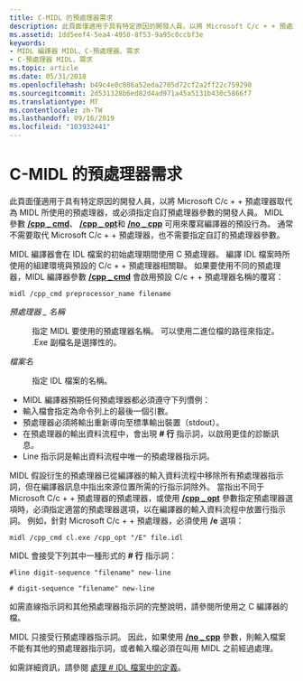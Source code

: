```yaml
---
title: C-MIDL 的預處理器需求
description: 此頁面僅適用于具有特定原因的開發人員，以將 Microsoft C/c + + 預處理器取代為 MIDL 所使用的預處理器，或必須指定自訂預處理器參數的開發人員。
ms.assetid: 1dd5eef4-5ea4-4958-8f53-9a95c0ccbf3e
keywords:
- MIDL 編譯器 MIDL、C-預處理器、需求
- C-預處理器 MIDL，需求
ms.topic: article
ms.date: 05/31/2018
ms.openlocfilehash: b49c4e0c086a52eda2705d72cf2a2ff22c759290
ms.sourcegitcommit: 2d531328b6ed82d4ad971a45a5131b430c5866f7
ms.translationtype: MT
ms.contentlocale: zh-TW
ms.lasthandoff: 09/16/2019
ms.locfileid: "103932441"
---
```

# <a name="c-preprocessor-requirements-for-midl"></a>C-MIDL 的預處理器需求

此頁面僅適用于具有特定原因的開發人員，以將 Microsoft C/c + + 預處理器取代為 MIDL 所使用的預處理器，或必須指定自訂預處理器參數的開發人員。 MIDL 參數 [**/cpp \_ cmd**](-cpp-cmd.md)、 [**/cpp \_ opt**](-cpp-opt.md)和 [**/no \_ cpp**](-no-cpp-nocpp.md) 可用來覆寫編譯器的預設行為。 通常不需要取代 Microsoft C/c + + 預處理器，也不需要指定自訂的預處理器參數。

MIDL 編譯器會在 IDL 檔案的初始處理期間使用 C 預處理器。 編譯 IDL 檔案時所使用的組建環境與預設的 C/c + + 預處理器相關聯。 如果要使用不同的預處理器，MIDL 編譯器參數 [**/cpp \_ cmd**](-cpp-cmd.md) 會啟用預設 C/c + + 預處理器名稱的覆寫：

``` syntax
midl /cpp_cmd preprocessor_name filename
```

<dl> <dt>

<span id="preprocessor_name"></span><span id="PREPROCESSOR_NAME"></span>*預處理器 \_ 名稱*
</dt> <dd>

指定 MIDL 要使用的預處理器名稱。 可以使用二進位檔的路徑來指定。 .Exe 副檔名是選擇性的。

</dd> <dt>

<span id="filename"></span><span id="FILENAME"></span>*檔案名*
</dt> <dd>

指定 IDL 檔案的名稱。

</dd> </dl>

-   MIDL 編譯器預期任何預處理器都必須遵守下列慣例：
-   輸入檔會指定為命令列上的最後一個引數。
-   預處理器必須將輸出重新導向至標準輸出裝置（stdout）。
-   在預處理器的輸出資料流程中，會出現 **\# 行** 指示詞，以啟用更佳的診斷訊息。
-   Line 指示詞是輸出資料流程中唯一的預處理器指示詞。

MIDL 假設衍生的預處理器已從編譯器的輸入資料流程中移除所有預處理器指示詞，但在編譯器訊息中指出來源位置所需的行指示詞除外。 當指出不同于 Microsoft C/c + + 預處理器的預處理器，或使用 [**/cpp \_ opt**](-cpp-opt.md) 參數指定預處理器選項時，必須指定適當的預處理器選項，以在編譯器的輸入資料流程中放置行指示詞。 例如，針對 Microsoft C/c + + 預處理器，必須使用 **/e** 選項：

``` syntax
midl /cpp_cmd cl.exe /cpp_opt "/E" file.idl
```

MIDL 會接受下列其中一種形式的 **\# 行** 指示詞：

``` syntax
#line digit-sequence "filename" new-line
 
# digit-sequence "filename" new-line
```

如需直線指示詞和其他預處理器指示詞的完整說明，請參閱所使用之 C 編譯器的檔。

MIDL 只接受行預處理器指示詞。 因此，如果使用 [**/no \_ cpp**](-no-cpp-nocpp.md) 參數，則輸入檔案不能有其他的預處理器指示詞，或者輸入檔必須在叫用 MIDL 之前經過處理。

如需詳細資訊，請參閱 [處理 \# IDL 檔案中的定義](dealing-with-defines-in-idl-files-2.md)。

 

 




